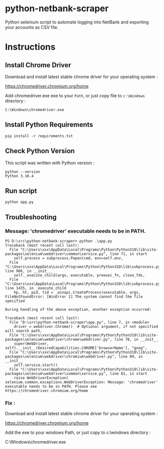 # python-netbank-scraper

Python selenium script to automate logging into NetBank and exporting your accounts as CSV file.


# Instructions

## Install Chrome Driver
Download and install latest stable chrome driver for your operating system :

https://chromedriver.chromium.org/home

Add chromedriver.exe exe to your `Path`, or just copy file to `c:\Windows` directory :

```
C:\Windows\chromedriver.exe
```

## Install Python Requirements

```
pip install -r requirements.txt
```

## Check Python Version
This script was written with Python version :

```
python --version
Python 3.10.4
```

## Run script 

```
python app.py
```


## Troubleshooting 

### Message: 'chromedriver' executable needs to be in PATH.

```
PS D:\src\python-netbank-scraper> python .\app.py
Traceback (most recent call last):
  File "C:\Users\xxx\AppData\Local\Programs\Python\Python310\lib\site-packages\selenium\webdriver\common\service.py", line 71, in start
    self.process = subprocess.Popen(cmd, env=self.env,
  File "C:\Users\xxx\AppData\Local\Programs\Python\Python310\lib\subprocess.py", line 966, in __init__
    self._execute_child(args, executable, preexec_fn, close_fds,
  File "C:\Users\xxx\AppData\Local\Programs\Python\Python310\lib\subprocess.py", line 1435, in _execute_child
    hp, ht, pid, tid = _winapi.CreateProcess(executable, args,
FileNotFoundError: [WinError 2] The system cannot find the file specified

During handling of the above exception, another exception occurred:

Traceback (most recent call last):
  File "D:\src\python-netbank-scraper\app.py", line 7, in <module>
    driver = webdriver.Chrome()  # Optional argument, if not specified will search path.
  File "C:\Users\xxx\AppData\Local\Programs\Python\Python310\lib\site-packages\selenium\webdriver\chrome\webdriver.py", line 70, in __init__
    super(WebDriver, self).__init__(DesiredCapabilities.CHROME['browserName'], "goog",
  File "C:\Users\xxx\AppData\Local\Programs\Python\Python310\lib\site-packages\selenium\webdriver\chromium\webdriver.py", line 89, in __init__
    self.service.start()
  File "C:\Users\xxx\AppData\Local\Programs\Python\Python310\lib\site-packages\selenium\webdriver\common\service.py", line 81, in start
    raise WebDriverException(
selenium.common.exceptions.WebDriverException: Message: 'chromedriver' executable needs to be in PATH. Please see https://chromedriver.chromium.org/home
```

### Fix :

Download and install latest stable chrome driver for your operating system :

https://chromedriver.chromium.org/home

Add the exe to your windows Path, or just copy to c:\windows directory :

C:\Windows\chromedriver.exe

